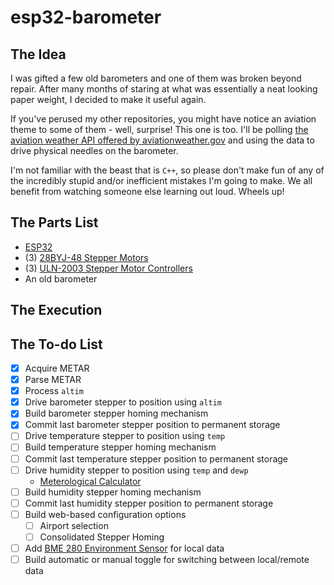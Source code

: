 # esp32-barometer

## The Idea

I was gifted a few old barometers and one of them was broken beyond repair.
After many months of staring at what was essentially a neat looking paper
weight, I decided to make it useful again.

If you've perused my other repositories, you might have notice an aviation theme
to some of them - well, surprise!  This one is too.  I'll be polling [the
aviation weather API offered by aviationweather.gov][WxApi] and using the data
to drive physical needles on the barometer.

I'm not familiar with the beast that is `C++`, so please don't make fun of any
of the incredibly stupid and/or inefficient mistakes I'm going to make.  We all
benefit from watching someone else learning out loud. Wheels up!

## The Parts List

- [ESP32](https://www.microcenter.com/product/613822/inland-esp32-wroom-32d-module)
- (3) [28BYJ-48 Stepper Motors](https://www.microcenter.com/product/639726/inland-ks0327-keyestudio-stepper-motor-drive-board-5v-stepper-motor-kit-(3pcs))
- (3) [ULN-2003 Stepper Motor Controllers](https://www.microcenter.com/product/639726/inland-ks0327-keyestudio-stepper-motor-drive-board-5v-stepper-motor-kit-(3pcs))
- An old barometer

## The Execution

## The To-do List

- [X] Acquire METAR
- [X] Parse METAR
- [X] Process `altim`
- [X] Drive barometer stepper to position using `altim`
- [X] Build barometer stepper homing mechanism
- [X] Commit last barometer stepper position to permanent storage
- [ ] Drive temperature stepper to position using `temp`
- [ ] Build temperature stepper homing mechanism
- [ ] Commit last temperature stepper position to permanent storage
- [ ] Drive humidity stepper to position using `temp` and `dewp`
  - [Meterological Calculator][metCalc]
- [ ] Build humidity stepper homing mechanism
- [ ] Commit last humidity stepper position to permanent storage
- [ ] Build web-based configuration options
  - [ ] Airport selection
  - [ ] Consolidated Stepper Homing
- [ ] Add [BME 280 Environment Sensor][bme] for local data
- [ ] Build automatic or manual toggle for switching between local/remote data

[WxApi]: https://aviationweather.gov/data/api/#/Data/dataMetars
[metCalc]: https://www.weather.gov/lzk/metcalc.htm
[bme]: https://www.adafruit.com/product/2652